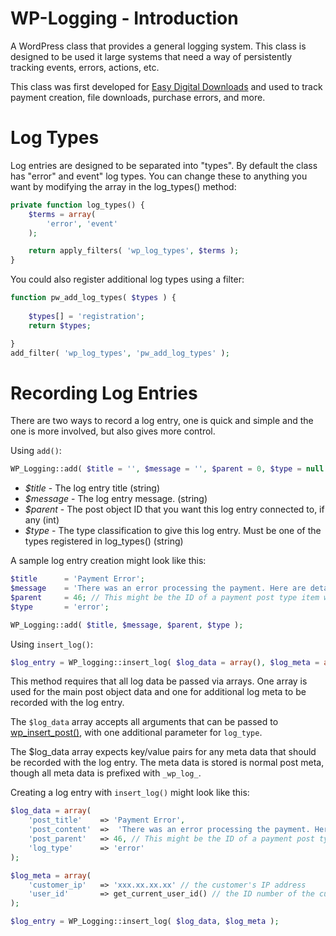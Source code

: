 WP-Logging - Introduction
=========================

A WordPress class that provides a general logging system. This class is designed to be used it large systems that need a way of persistently tracking events, errors, actions, etc.

This class was first developed for [Easy Digital Downloads](https://github.com/pippinsplugins/Easy-Digital-Downloads/) and used to track payment creation, file downloads, purchase errors, and more.

Log Types
=========


Log entries are designed to be separated into "types". By default the class has "error" and event" log types. You can change these to anything you want by modifying the array in the log_types() method:

```php
private function log_types() {
	$terms = array(
		'error', 'event'
	);

	return apply_filters( 'wp_log_types', $terms );
}
```

You could also register additional log types using a filter:

```php
function pw_add_log_types( $types ) {
	
	$types[] = 'registration';
	return $types;

}
add_filter( 'wp_log_types', 'pw_add_log_types' );
```

Recording Log Entries
=====================

There are two ways to record a log entry, one is quick and simple and the one is more involved, but also gives more control.

Using `add()`:

```php
WP_Logging::add( $title = '', $message = '', $parent = 0, $type = null );
```

* _$title_ - The log entry title (string)
* _$message_ - The log entry message. (string)
* _$parent_ - The post object ID that you want this log entry connected to, if any (int)
* _$type_ - The type classification to give this log entry. Must be one of the types registered in log_types() (string)

A sample log entry creation might look like this:

```php
$title 		= 'Payment Error';
$message 	= 'There was an error processing the payment. Here are details of the transaction: (details shown here)';
$parent 	= 46; // This might be the ID of a payment post type item we want this log item connected to
$type 		= 'error';

WP_Logging::add( $title, $message, $parent, $type );
```


Using `insert_log()`:

```php
$log_entry = WP_logging::insert_log( $log_data = array(), $log_meta = array() );
```

This method requires that all log data be passed via arrays. One array is used for the main post object data and one for additional log meta to be recorded with the log entry.

The `$log_data` array accepts all arguments that can be passed to [wp_insert_post()](http://codex.wordpress.org/Function_Reference/wp_insert_post), with one additional parameter for `log_type`.

The $log_data array expects key/value pairs for any meta data that should be recorded with the log entry. The meta data is stored is normal post meta, though all meta data is prefixed with `_wp_log_`.

Creating a log entry with `insert_log()` might look like this:

```php
$log_data = array(
	'post_title' 	=> 'Payment Error',
	'post_content' 	=>  'There was an error processing the payment. Here are details of the transaction: (details shown here)',
	'post_parent'	=> 46, // This might be the ID of a payment post type item we want this log item connected to
	'log_type'		=> 'error'
);

$log_meta = array(
	'customer_ip' 	=> 'xxx.xx.xx.xx' // the customer's IP address
	'user_id' 		=> get_current_user_id() // the ID number of the currently logged-in user
);

$log_entry = WP_Logging::insert_log( $log_data, $log_meta );
```
